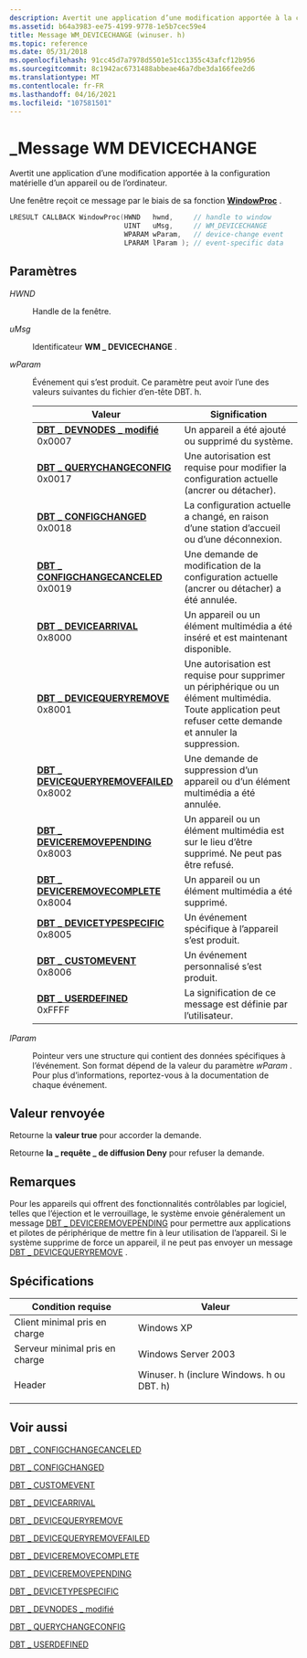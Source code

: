 ```yaml
---
description: Avertit une application d’une modification apportée à la configuration matérielle d’un appareil ou de l’ordinateur.
ms.assetid: b64a3983-ee75-4199-9778-1e5b7cec59e4
title: Message WM_DEVICECHANGE (winuser. h)
ms.topic: reference
ms.date: 05/31/2018
ms.openlocfilehash: 91cc45d7a7978d5501e51cc1355c43afcf12b956
ms.sourcegitcommit: 8c1942ac6731488abbeae46a7dbe3da166fee2d6
ms.translationtype: MT
ms.contentlocale: fr-FR
ms.lasthandoff: 04/16/2021
ms.locfileid: "107581501"
---
```

# <a name="wm_devicechange-message"></a>\_Message WM DEVICECHANGE

Avertit une application d’une modification apportée à la configuration matérielle d’un appareil ou de l’ordinateur.

Une fenêtre reçoit ce message par le biais de sa fonction [**WindowProc**](/previous-versions/windows/desktop/legacy/ms633573(v=vs.85)) .

```C++
LRESULT CALLBACK WindowProc(HWND   hwnd,     // handle to window
                            UINT   uMsg,     // WM_DEVICECHANGE
                            WPARAM wParam,   // device-change event
                            LPARAM lParam ); // event-specific data
```

## <a name="parameters"></a>Paramètres

<dl> <dt>

*HWND* 
</dt> <dd>

Handle de la fenêtre.

</dd> <dt>

*uMsg* 
</dt> <dd>

Identificateur **WM \_ DEVICECHANGE** .

</dd> <dt>

*wParam* 
</dt> <dd>

Événement qui s’est produit. Ce paramètre peut avoir l’une des valeurs suivantes du fichier d’en-tête DBT. h.

| Valeur | Signification |
|-------|---------|
| **[DBT \_ DEVNODES \_ modifié](dbt-devnodes-changed.md)**</br>0x0007 | Un appareil a été ajouté ou supprimé du système. |
| **[DBT \_ QUERYCHANGECONFIG](dbt-querychangeconfig.md)**</br>0x0017 | Une autorisation est requise pour modifier la configuration actuelle (ancrer ou détacher). |
| **[DBT \_ CONFIGCHANGED](dbt-configchanged.md)**</br>0x0018 | La configuration actuelle a changé, en raison d’une station d’accueil ou d’une déconnexion. |
| **[DBT \_ CONFIGCHANGECANCELED](dbt-configchangecanceled.md)**</br>0x0019 | Une demande de modification de la configuration actuelle (ancrer ou détacher) a été annulée. |
| **[DBT \_ DEVICEARRIVAL](dbt-devicearrival.md)**</br>0x8000 | Un appareil ou un élément multimédia a été inséré et est maintenant disponible. |
| **[DBT \_ DEVICEQUERYREMOVE](dbt-devicequeryremove.md)**</br>0x8001 | Une autorisation est requise pour supprimer un périphérique ou un élément multimédia. Toute application peut refuser cette demande et annuler la suppression. |
| **[DBT \_ DEVICEQUERYREMOVEFAILED](dbt-devicequeryremovefailed.md)**</br>0x8002 | Une demande de suppression d’un appareil ou d’un élément multimédia a été annulée. |
| **[DBT \_ DEVICEREMOVEPENDING](dbt-deviceremovepending.md)**</br>0x8003 | Un appareil ou un élément multimédia est sur le lieu d’être supprimé. Ne peut pas être refusé. |
| **[DBT \_ DEVICEREMOVECOMPLETE](dbt-deviceremovecomplete.md)**</br>0x8004 | Un appareil ou un élément multimédia a été supprimé. |
| **[DBT \_ DEVICETYPESPECIFIC](dbt-devicetypespecific.md)**</br>0x8005 | Un événement spécifique à l’appareil s’est produit. |
| **[DBT \_ CUSTOMEVENT](dbt-customevent.md)**</br>0x8006 | Un événement personnalisé s’est produit. |
| **[DBT \_ USERDEFINED](dbt-userdefined.md)**</br>0xFFFF | La signification de ce message est définie par l’utilisateur. |

</dd> <dt>

*lParam* 
</dt> <dd>

Pointeur vers une structure qui contient des données spécifiques à l’événement. Son format dépend de la valeur du paramètre *wParam* . Pour plus d’informations, reportez-vous à la documentation de chaque événement.

</dd> </dl>

## <a name="return-value"></a>Valeur renvoyée

Retourne la **valeur true** pour accorder la demande.

Retourne **la \_ requête \_ de diffusion Deny** pour refuser la demande.

## <a name="remarks"></a>Remarques

Pour les appareils qui offrent des fonctionnalités contrôlables par logiciel, telles que l’éjection et le verrouillage, le système envoie généralement un message [DBT \_ DEVICEREMOVEPENDING](dbt-deviceremovepending.md) pour permettre aux applications et pilotes de périphérique de mettre fin à leur utilisation de l’appareil. Si le système supprime de force un appareil, il ne peut pas envoyer un message [DBT \_ DEVICEQUERYREMOVE](dbt-devicequeryremove.md) .

## <a name="requirements"></a>Spécifications

| Condition requise | Valeur |
|-------------------------------------|-------------------------------------------------------------------------------------------------------------------|
| Client minimal pris en charge | Windows XP |
| Serveur minimal pris en charge | Windows Server 2003|
| Header | <dl> <dt>Winuser. h (inclure Windows. h ou DBT. h)</dt> </dl> |

## <a name="see-also"></a>Voir aussi

<dl> <dt>

[DBT \_ CONFIGCHANGECANCELED](dbt-configchangecanceled.md)
</dt> <dt>

[DBT \_ CONFIGCHANGED](dbt-configchanged.md)
</dt> <dt>

[DBT \_ CUSTOMEVENT](dbt-customevent.md)
</dt> <dt>

[DBT \_ DEVICEARRIVAL](dbt-devicearrival.md)
</dt> <dt>

[DBT \_ DEVICEQUERYREMOVE](dbt-devicequeryremove.md)
</dt> <dt>

[DBT \_ DEVICEQUERYREMOVEFAILED](dbt-devicequeryremovefailed.md)
</dt> <dt>

[DBT \_ DEVICEREMOVECOMPLETE](dbt-deviceremovecomplete.md)
</dt> <dt>

[DBT \_ DEVICEREMOVEPENDING](dbt-deviceremovepending.md)
</dt> <dt>

[DBT \_ DEVICETYPESPECIFIC](dbt-devicetypespecific.md)
</dt> <dt>

[DBT \_ DEVNODES \_ modifié](dbt-devnodes-changed.md)
</dt> <dt>

[DBT \_ QUERYCHANGECONFIG](dbt-querychangeconfig.md)
</dt> <dt>

[DBT \_ USERDEFINED](dbt-userdefined.md)
</dt> </dl>
